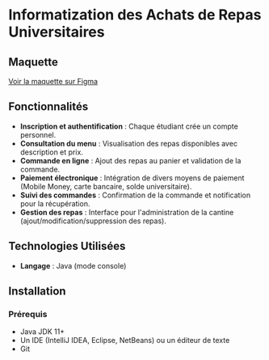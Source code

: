 # Informatization des Achats de Repas Universitaires

## Maquette
[Voir la maquette sur Figma](https://www.figma.com/design/w5UMX7FgdVL5vMkzBW7gOF/Food---Website-Design-(Community)?node-id=0-1&p=f&t=aaWEwBIQQ68Xc3Lu-0)

## Fonctionnalités

- **Inscription et authentification** : Chaque étudiant crée un compte personnel.
- **Consultation du menu** : Visualisation des repas disponibles avec description et prix.
- **Commande en ligne** : Ajout des repas au panier et validation de la commande.
- **Paiement électronique** : Intégration de divers moyens de paiement (Mobile Money, carte bancaire, solde universitaire).
- **Suivi des commandes** : Confirmation de la commande et notification pour la récupération.
- **Gestion des repas** : Interface pour l'administration de la cantine (ajout/modification/suppression des repas).

## Technologies Utilisées

- **Langage** : Java (mode console)

## Installation

### Prérequis

- Java JDK 11+
- Un IDE (IntelliJ IDEA, Eclipse, NetBeans) ou un éditeur de texte
- Git


